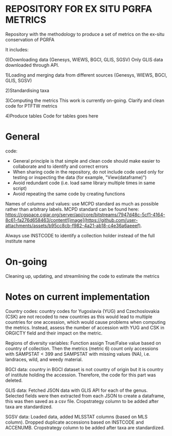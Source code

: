 # REPOSITORY FOR EX SITU PGRFA METRICS
Repository with the methodology to produce a set of metrics on the ex-situ conservation of PGRFA

It includes: 

0)Downloading data (Genesys, WIEWS, BGCI, GLIS, SGSV)
Only GLIS data downloaded through API. 

1)Loading and merging data from different sources (Genesys, WIEWS, BGCI, GLIS, SGSV)

2)Standardising taxa

3)Computing the metrics
This work is currently on-going. Clarify and clean code for PTFTW metrics

4)Produce tables
Code for tables goes here

# General
code: 
- General principle is that simple and clean code should make easier to collaborate and to identify and correct errors
- When sharing code in the repository, do not include code used only for testing or inspecting the data (for example, "View(dataframe)")
- Avoid redundant code (i.e. load same library multiple times in same script)
- Avoid repeating the same code by creating functions


Names of columns and values: use MCPD standard as much as possible rather than arbitrary labels. MCPD standard can be found here: https://cgspace.cgiar.org/server/api/core/bitstreams/7947d48c-5cf1-4164-8c61-fa276d658463/content![image](https://github.com/user-attachments/assets/b95cc8cb-f982-4a21-ab18-c4e36a6aeeef). 

Always use INSTCODE to identify a collection holder instead of the full institute name

# On-going
Cleaning up, updating, and streamlining the code to estimate the metrics

# Notes on current implementation
Country codes: country codes for Yugoslavia (YUG) and Czechoslovakia (CSK) are not recoded to new countries as this would lead to multiple countries for one accession, which would cause problems when computing the metrics. Instead, assess the number of accession with YUG and CSK in ORGICTY field and their impact on the metric.  

Regions of diversity variables: 
Function assign True/False value based on country of collection. Then the metrics (metric 6) count only accessions with SAMPSTAT < 399 and SAMPSTAT with missing values (NA), i.e. landraces, wild, and weedy material. 

BGCI data:
country in BGCI dataset is not country of origin but it is country of institute holding the accession. Therefore, the code for this part was deleted. 

GLIS data:
Fetched JSON data with GLIS API for each of the genus. Selected fields were then extracted from each JSON to create a dataframe, this was then saved as a csv file. Cropstrategy column to be added after taxa are standardized. 

SGSV data:
Loaded data, added MLSSTAT columns (based on MLS column). Dropped duplicate accessions based on INSTCODE and ACCENUMB. Cropstrategy column to be added after taxa are standardized. 

